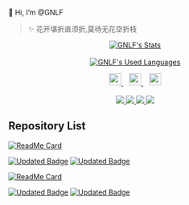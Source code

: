  👋 Hi, I’m @GNLF<br/>
> ✨ 花开堪折直须折,莫待无花空折枝

<p align="center">
  <a href="https://github.com/GNLF" class="rich-diff-level-one">
    <img src="https://github-readme-stats.vercel.app/api?username=GNLF&title_color=333&text_color=777&show_icons=true&count_private=true" alt="GNLF's Stats" >
  </a>
  <br/><br/>
  <a href="https://github.com/GNLF" class="rich-diff-level-one">
    <img src="https://github-readme-stats.vercel.app/api/top-langs/?username=GNLF&hide_langs_below=1" alt="GNLF's Used Languages" >
<!--     <img src="https://github-readme-stats.vercel.app/api/top-langs/?username=GNLF&layout=compact&hide_langs_below=1" alt="GNLF's Used Languages" > -->
  </a>
</p>
<p align="center">
  <a href="http://101.132.99.198" target="_blank">
    <img src="https://simpleicons.org/icons/justgiving.svg" width="24px"/>
  </a>
  &nbsp;&nbsp;
  <a href="https://gitee.com/gnlf" target="_blank">
    <img src="https://simpleicons.org/icons/gitee.svg" width="24px"/>
  </a>
  &nbsp;&nbsp;     
  <a href="https://space.bilibili.com/8255875" target="_blank">
    <img src="https://simpleicons.org/icons/bilibili.svg" width="24px"/>
 </a>
  <br><br>
  <a href="https://github.com/GNLF">
    <img src="https://badges.pufler.dev/visits/GNLF/GNLF?style=flat&logo=github">
  </a>
  <a href="https://github.com/GNLF">
    <img src="https://badges.pufler.dev/years/GNLF?style=flat&logo=github">
  </a>
  <a href="https://github.com/GNLF">
    <img src="https://badges.pufler.dev/repos/GNLF?style=flat&logo=github">
  </a>
  <a href="https://github.com/GNLF">
    <img src="https://badges.pufler.dev/commits/monthly/GNLF?style=flat&logo=github">
  </a>
</p>

## Repository List

[![ReadMe Card](https://github-readme-stats.vercel.app/api/pin/?username=GNLF&repo=blog)](https://github.com/GNLF/blog)

[![Updated Badge](https://badges.pufler.dev/created/GNLF/blog?style=flat&logo=github)](https://github.com/GNLF/blog)  [![Updated Badge](https://badges.pufler.dev/updated/gnlf/blog?style=flat&logo=github)](https://github.com/GNLF/blog)
   
  <!--
    [![Contributors Display](https://badges.pufler.dev/contributors/gnlf/blog?size=50&padding=5&bots=true)](https://github.com/GNLF/blog)
-->
   
[![ReadMe Card](https://github-readme-stats.vercel.app/api/pin/?username=GNLF&repo=flip-clock-h5)](https://github.com/GNLF/flip-clock-h5)

[![Updated Badge](https://badges.pufler.dev/created/GNLF/flip-clock-h5?style=flat&logo=github)](https://github.com/GNLF/flip-clock-h5)  [![Updated Badge](https://badges.pufler.dev/updated/gnlf/flip-clock-h5?style=flat&logo=github)](https://github.com/GNLF/flip-clock-h5)

 <!--
   [![Contributors Display](https://badges.pufler.dev/contributors/gnlf/flip-clock-h5?size=50&padding=5&bots=true)](https://github.com/GNLF/flip-clock-h5)
-->

